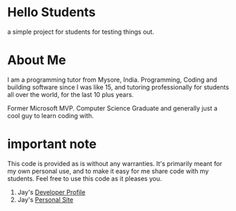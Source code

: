 # Hello Students

a simple project for students for testing things out.

# About Me

I am a programming tutor from Mysore, India. Programming, Coding and building software since I was like 15, and tutoring professionally for students all over the world, for the last 10 plus years. 

Former Microsoft MVP. Computer Science Graduate and generally just a cool guy to learn coding with.

# important note 

This code is provided as is without any warranties. It's primarily meant for my own personal use, and to make it easy for me share code with my students. Feel free to use this code as it pleases you.

1. Jay's [Developer Profile](https://jay-study-nildana.github.io/developerprofile)
1. Jay's [Personal Site](https://stories.thechalakas.com/)
